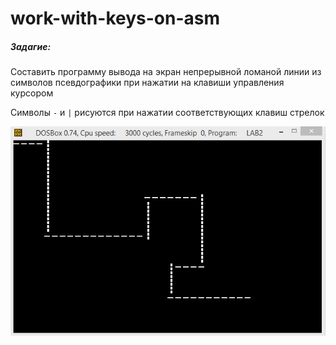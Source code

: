 # work-with-keys-on-asm
<h5>Задагие:</h5>
Составить программу вывода на экран непрерывной ломаной линии из символов псевдографики при нажатии на клавиши управления курсором



Символы `-` и `|` рисуются при нажатии соответствующих клавиш стрелок





![Result](/result.jpg)
